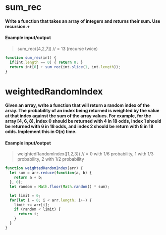 # sum_rec
#### Write a function that takes an array of integers and returns their sum. Use recursion.+

#### Example input/output

> sum_rec([4,2,7]) // = 13 (recurse twice)

```JavaScript
function sum_rec(int) {
  if(int.length == 0) { return 0; }
  return int[0] + sum_rec(int.slice(1, int.length));
}
```


# weightedRandomIndex
#### Given an array, write a function that will return a random index of the array. The probability of an index being returned is weighted by the value at that index against the sum of the array values. For example, for the array [4, 6, 8], index 0 should be returned with 4 in 18 odds, index 1 should be returned with 6 in 18 odds, and index 2 should be return with 8 in 18 odds. Implement this in O(n) time.

#### Example input/output

> weightedRandomIndex([1,2,3]) // = 0 with 1/6 probability, 1 with 1/3 probability, 2 with 1/2 probability

```JavaScript
function weightedRandomIndex(arr) {
  let sum = arr.reduce(function(a, b) {
    return a + b;
  }, 0);
  let random = Math.floor(Math.random() * sum);

  let limit = 0;
  for(let i = 0; i < arr.length; i++) {
    limit += arr[i];
    if (random < limit) {
      return i;
    }
  }
}
```
